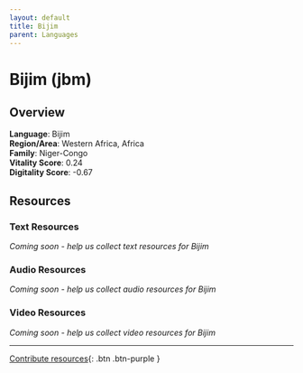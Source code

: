 ```yaml
---
layout: default
title: Bijim
parent: Languages
---
```


# Bijim (jbm)

## Overview

**Language**: Bijim  
**Region/Area**: Western Africa, Africa  
**Family**: Niger-Congo  
**Vitality Score**: 0.24  
**Digitality Score**: -0.67  

## Resources

### Text Resources
*Coming soon - help us collect text resources for Bijim*

### Audio Resources
*Coming soon - help us collect audio resources for Bijim*

### Video Resources
*Coming soon - help us collect video resources for Bijim*

---

[Contribute resources](https://fairtrain.github.io/){: .btn .btn-purple }
